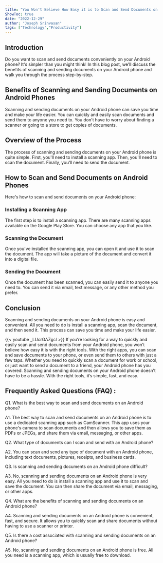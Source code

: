 ```yaml
---
title: "You Won't Believe How Easy it is to Scan and Send Documents on Your Android Phone!"
ShowToc: true 
date: "2022-12-29"
author: "Joseph Srinvasan" 
tags: ["Technology","Productivity"]
---
```

## Introduction

Do you want to scan and send documents conveniently on your Android phone? It's simpler than you might think! In this blog post, we'll discuss the benefits of scanning and sending documents on your Android phone and walk you through the process step-by-step. 

## Benefits of Scanning and Sending Documents on Android Phones

Scanning and sending documents on your Android phone can save you time and make your life easier. You can quickly and easily scan documents and send them to anyone you need to. You don't have to worry about finding a scanner or going to a store to get copies of documents. 

## Overview of the Process

The process of scanning and sending documents on your Android phone is quite simple. First, you'll need to install a scanning app. Then, you'll need to scan the document. Finally, you'll need to send the document. 

## How to Scan and Send Documents on Android Phones

Here's how to scan and send documents on your Android phone: 

### Installing a Scanning App

The first step is to install a scanning app. There are many scanning apps available on the Google Play Store. You can choose any app that you like. 

### Scanning the Document

Once you've installed the scanning app, you can open it and use it to scan the document. The app will take a picture of the document and convert it into a digital file. 

### Sending the Document

Once the document has been scanned, you can easily send it to anyone you need to. You can send it via email, text message, or any other method you prefer. 

## Conclusion

Scanning and sending documents on your Android phone is easy and convenient. All you need to do is install a scanning app, scan the document, and then send it. This process can save you time and make your life easier.

{{< youtube _LUcrGAZgcI >}} 
If you’re looking for a way to quickly and easily scan and send documents from your Android phone, you won’t believe how easy it is with the right tools. With the right apps, you can scan and save documents to your phone, or even send them to others with just a few taps. Whether you need to quickly scan a document for work or school, or just want to send a document to a friend, your Android phone has you covered. Scanning and sending documents on your Android phone doesn’t have to be a hassle. With the right tools, it’s simple, fast, and easy.

## Frequently Asked Questions (FAQ) :
Q1. What is the best way to scan and send documents on an Android phone?

A1. The best way to scan and send documents on an Android phone is to use a dedicated scanning app such as CamScanner. This app uses your phone's camera to scan documents and then allows you to save them as PDFs or JPEGs, and share them via email, messaging, or other apps.

Q2. What type of documents can I scan and send with an Android phone?

A2. You can scan and send any type of document with an Android phone, including text documents, pictures, receipts, and business cards.

Q3. Is scanning and sending documents on an Android phone difficult?

A3. No, scanning and sending documents on an Android phone is very easy. All you need to do is install a scanning app and use it to scan and save the document. You can then share the document via email, messaging, or other apps.

Q4. What are the benefits of scanning and sending documents on an Android phone?

A4. Scanning and sending documents on an Android phone is convenient, fast, and secure. It allows you to quickly scan and share documents without having to use a scanner or printer.

Q5. Is there a cost associated with scanning and sending documents on an Android phone?

A5. No, scanning and sending documents on an Android phone is free. All you need is a scanning app, which is usually free to download.


